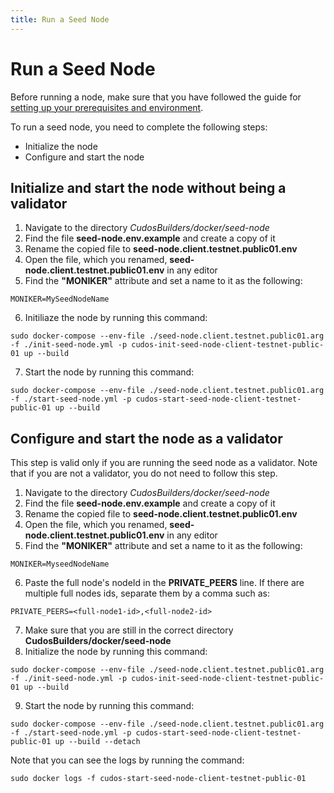 ```yaml
---
title: Run a Seed Node
---
```


# ﻿Run a Seed Node

Before running a node, make sure that you have followed the guide for [setting up your prerequisites and environment](/docs/build-and-earn/testnet-guides/prerequisites.md).

To run a seed node, you need to complete the following steps:

- Initialize the node
- Configure and start the node

## Initialize and start the node without being a validator

1. Navigate to the directory *CudosBuilders/docker/seed-node*
2. Find the file **seed-node.env.example** and create a copy of it
3. Rename the copied file to **seed-node.client.testnet.public01.env**
4. Open the file, which you renamed, **seed-node.client.testnet.public01.env** in any editor
5. Find  the **"MONIKER"** attribute and set a name to it as the following:
```
MONIKER=MySeedNodeName
```
6. Initiliaze the node by running this command:
```
sudo docker-compose --env-file ./seed-node.client.testnet.public01.arg -f ./init-seed-node.yml -p cudos-init-seed-node-client-testnet-public-01 up --build
```
7. Start the node by running this command:
```
sudo docker-compose --env-file ./seed-node.client.testnet.public01.arg -f ./start-seed-node.yml -p cudos-start-seed-node-client-testnet-public-01 up --build
```

## Configure and start the node as a validator

This step is valid only if you are running the seed node as a validator. Note that if you are not a validator, you do not need to follow this step.

1. Navigate to the directory *CudosBuilders/docker/seed-node*
2. Find the file **seed-node.env.example** and create a copy of it
3. Rename the copied file to **seed-node.client.testnet.public01.env**
4. Open the file, which you renamed, **seed-node.client.testnet.public01.env** in any editor
5. Find  the **"MONIKER"** attribute and set a name to it as the following:
```
MONIKER=MyseedNodeName
```
6. Paste the full node's nodeId in the **PRIVATE_PEERS** line. If there are multiple full nodes ids, separate them by a comma such as:
```
PRIVATE_PEERS=<full-node1-id>,<full-node2-id>
```
7. Make sure that you are still in the correct directory **CudosBuilders/docker/seed-node**
8. Initialize the node by running this command:
```
sudo docker-compose --env-file ./seed-node.client.testnet.public01.arg -f ./init-seed-node.yml -p cudos-init-seed-node-client-testnet-public-01 up --build
```
9. Start the node by running this command:
```
sudo docker-compose --env-file ./seed-node.client.testnet.public01.arg -f ./start-seed-node.yml -p cudos-start-seed-node-client-testnet-public-01 up --build --detach
```

Note that you can see the logs by running the command:
```
sudo docker logs -f cudos-start-seed-node-client-testnet-public-01
```
